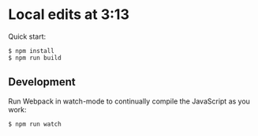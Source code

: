 # Local edits at 3:13

Quick start:

```
$ npm install
$ npm run build
````

## Development

Run Webpack in watch-mode to continually compile the JavaScript as you work:

```
$ npm run watch
```
